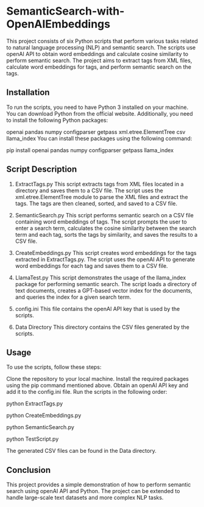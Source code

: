 # SemanticSearch-with-OpenAIEmbeddings
This project consists of six Python scripts that perform various tasks related to natural language processing (NLP) and semantic search. The scripts use openAI API to obtain word embeddings and calculate cosine similarity to perform semantic search. The project aims to extract tags from XML files, calculate word embeddings for tags, and perform semantic search on the tags.

## Installation
To run the scripts, you need to have Python 3 installed on your machine. You can download Python from the official website. Additionally, you need to install the following Python packages:

openai
pandas
numpy
configparser
getpass
xml.etree.ElementTree
csv
llama_index
You can install these packages using the following command:


  pip install openai pandas numpy configparser getpass llama_index
  
## Script Description
1. ExtractTags.py
This script extracts tags from XML files located in a directory and saves them to a CSV file. The script uses the xml.etree.ElementTree module to parse the XML files and extract the tags. The tags are then cleaned, sorted, and saved to a CSV file.

2. SemanticSearch.py
This script performs semantic search on a CSV file containing word embeddings of tags. The script prompts the user to enter a search term, calculates the cosine similarity between the search term and each tag, sorts the tags by similarity, and saves the results to a CSV file.

3. CreateEmbeddings.py
This script creates word embeddings for the tags extracted in ExtractTags.py. The script uses the openAI API to generate word embeddings for each tag and saves them to a CSV file.

4. LlamaTest.py
This script demonstrates the usage of the llama_index package for performing semantic search. The script loads a directory of text documents, creates a GPT-based vector index for the documents, and queries the index for a given search term.

5. config.ini
This file contains the openAI API key that is used by the scripts.

6. Data Directory
This directory contains the CSV files generated by the scripts.

## Usage
To use the scripts, follow these steps:

Clone the repository to your local machine.
Install the required packages using the pip command mentioned above.
Obtain an openAI API key and add it to the config.ini file.
Run the scripts in the following order:

  python ExtractTags.py
  
  python CreateEmbeddings.py
  
  python SemanticSearch.py
  
  python TestScript.py

The generated CSV files can be found in the Data directory.

## Conclusion
This project provides a simple demonstration of how to perform semantic search using openAI API and Python. The project can be extended to handle large-scale text datasets and more complex NLP tasks.
